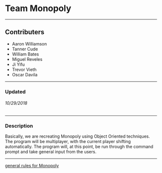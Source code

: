 # Team Monopoly
---
## Contributers
 * Aaron Williamson
 * Tanner Cude
 * William Bates
 * Miguel Reveles
 * Ji Yifu
 * Trevor Vieth
 * Oscar Davila
 ---
 ### Updated
 ###### 10/29/2018 
 ---
 ### Description
 Basically, we are recreating Monopoly using Object Oriented techniques. The program will be multiplayer, with the current player shifting automatically. The program will, at this point, be run through the command prompt and take general input from the users.
 
 ---
 [general rules for Monopoly](https://winning-moves.com/images/megamonopolyrules.pdf)
